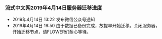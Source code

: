 ### 流式中文网2019年4月14日服务器迁移进度
- 2019年4月14日 13:22 发布微信公众号通知
- 2019年4月14日 16:50 由于数据已备份完成，故提早开始迁移。关闭服务器，开始迁移节点，请FLOWER们耐心等待。
